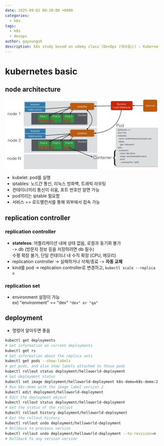 ```yaml
---
date: 2025-09-02 00:20:00 +0900
categories:
  - k8s
tags:
  - k8s
  - devops
author: gayoungoh
description: k8s study based on udemy class`(DevOps (데브옵스) : Kubernetes 완전 정복)`
---
```

# kubernetes basic
## node architecture
![node_architecture.png](node_architecture.png)
* kubelet: pod를 실행
* iptables: 노드간 통신, 리눅스 방화벽, 트래빅 라우팅
* 컨테이너끼리 통신이 쉬움, 포트 번호만 알면 가능
* pod끼리는 iptable 필요함
* 서비스 => 로드밸런서를 통해 외부에서 접속 가능

## replication controller
### replication controller
* **stateless**: 어플리케이션 내에 상태 없음, 로컬과 동기화 불가 \
   -> db (방문자 정보 등을 저장하려면 db 필수) \
   수평 확장 불가, 단일 컨테이너 내 수직 확장 (CPU, 메모리)
* replication controller -> 실패하거나 삭제/종료 -> **자동 교체**
* kind를 pod -> replication controller로 변경하고, ```kubectl scale --replica n```

### replication set
* environment 설정이 가능\
    ex) "environment" == "dev" ```"dev" or "qa"```

## deployment
* 명령어 알아두면 좋음
```bash
kubectl get deployments
# Get information on current deployments
kubectl get rs
# Get information about the replica sets
kubectl get pods --show-labels
# get pods, and also show labels attached to those pods
kubectl rollout status deployment/helloworld-deployment
# Get deployment status
kubectl set image deployment/helloworld-deployment k8s-demo=k8s-demo:2
# Run k8s-demo with the image label version 2
kubectl edit deployment/helloworld-deployment
# Edit the deployment object
kubectl rollout status deployment/helloworld-deployment
# Get the status of the rollout
kubectl rollout history deployment/helloworld-deployment
# Get the rollout history
kubectl rollout undo deployment/helloworld-deployment
# Rollback to previous version
kubectl rollout undo deployment/helloworld-deployment --to-revision=n
# Rollback to any version version
```
